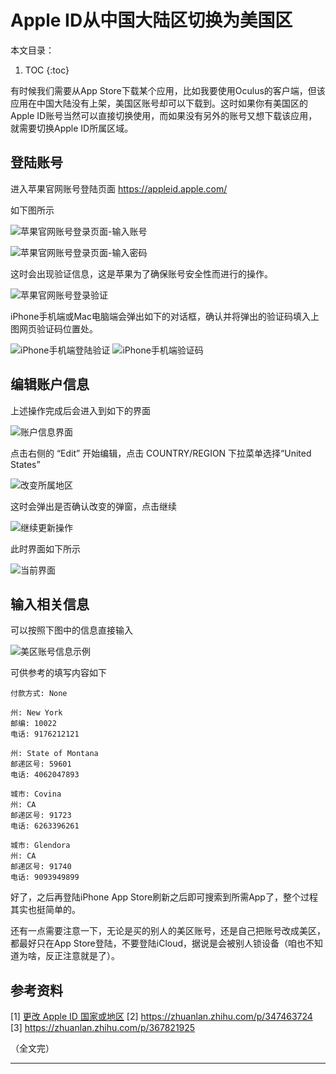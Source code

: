 # Apple ID从中国大陆区切换为美国区

本文目录：

1. TOC
{:toc}

有时候我们需要从App Store下载某个应用，比如我要使用Oculus的客户端，但该应用在中国大陆没有上架，美国区账号却可以下载到。这时如果你有美国区的Apple ID账号当然可以直接切换使用，而如果没有另外的账号又想下载该应用，就需要切换Apple ID所属区域。

## 登陆账号

进入苹果官网账号登陆页面 https://appleid.apple.com/

如下图所示

![](https://raw.githubusercontent.com/philleer/blogs.github.io/refs/heads/master/images/20210116-appleid_01.png "苹果官网账号登录页面-输入账号")

![](https://raw.githubusercontent.com/philleer/blogs.github.io/refs/heads/master/images/20210116-appleid_02.png "苹果官网账号登录页面-输入密码")

这时会出现验证信息，这是苹果为了确保账号安全性而进行的操作。

![](https://raw.githubusercontent.com/philleer/blogs.github.io/refs/heads/master/images/20210116-appleid_03.png "苹果官网账号登录验证")

iPhone手机端或Mac电脑端会弹出如下的对话框，确认并将弹出的验证码填入上图网页验证码位置处。

![](https://raw.githubusercontent.com/philleer/blogs.github.io/refs/heads/master/images/20210116-appleid_04.jpg "iPhone手机端登陆验证")
![](https://raw.githubusercontent.com/philleer/blogs.github.io/refs/heads/master/images/20210116-appleid_05.jpg "iPhone手机端验证码")

## 编辑账户信息

上述操作完成后会进入到如下的界面

![](https://raw.githubusercontent.com/philleer/blogs.github.io/refs/heads/master/images/20210116-appleid_06.png "账户信息界面")

点击右侧的 “Edit” 开始编辑，点击 COUNTRY/REGION 下拉菜单选择“United States”

![](https://raw.githubusercontent.com/philleer/blogs.github.io/refs/heads/master/images/20210116-appleid_07.png "改变所属地区")

这时会弹出是否确认改变的弹窗，点击继续

![](https://raw.githubusercontent.com/philleer/blogs.github.io/refs/heads/master/images/20210116-appleid_08.png "继续更新操作")

此时界面如下所示

![](https://raw.githubusercontent.com/philleer/blogs.github.io/refs/heads/master/images/20210116-appleid_09.png "当前界面")

## 输入相关信息

可以按照下图中的信息直接输入

![](https://raw.githubusercontent.com/philleer/blogs.github.io/refs/heads/master/images/20210116-appleid_10.png "美区账号信息示例")

可供参考的填写内容如下
```plain
付款方式: None

州: New York
邮编: 10022
电话: 9176212121

州: State of Montana
邮递区号: 59601
电话: 4062047893

城市: Covina
州: CA
邮递区号: 91723
电话: 6263396261

城市: Glendora
州: CA
邮递区号: 91740
电话: 9093949899
```

好了，之后再登陆iPhone App Store刷新之后即可搜索到所需App了，整个过程其实也挺简单的。

还有一点需要注意一下，无论是买的别人的美区账号，还是自己把账号改成美区，都最好只在App Store登陆，不要登陆iCloud，据说是会被别人锁设备（咱也不知道为啥，反正注意就是了）。

## 参考资料

[1] [更改 Apple ID 国家或地区](https://support.apple.com/zh-cn/HT201389 "更改 Apple ID 国家或地区")
[2] https://zhuanlan.zhihu.com/p/347463724
[3] https://zhuanlan.zhihu.com/p/367821925

（全文完）

---